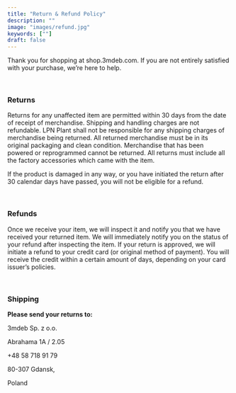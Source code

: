 ```yaml
---
title: "Return & Refund Policy"
description: ""
image: "images/refund.jpg"
keywords: [""]
draft: false
---
```


Thank you for shopping at shop.3mdeb.com. If you are not entirely satisfied with your purchase, we’re here to help.

<br>

### Returns

Returns for any unaffected item are permitted within 30 days from the date of receipt of merchandise. Shipping and handling charges are not refundable. LPN Plant shall not be responsible for any shipping charges of merchandise being returned. All returned merchandise must be in its original packaging and clean condition. Merchandise that has been powered or reprogrammed cannot be returned. All returns must include all the factory accessories which came with the item.

If the product is damaged in any way, or you have initiated the return after 30 calendar days have passed, you will not be eligible for a refund.

<br>

### Refunds

Once we receive your item, we will inspect it and notify you that we have received your returned item. We will immediately notify you on the status of your refund after inspecting the item. If your return is approved, we will initiate a refund to your credit card (or original method of payment). You will receive the credit within a certain amount of days, depending on your card issuer’s policies.

<br>

### Shipping

**Please send your returns to:**

3mdeb Sp. z o.o.

Abrahama 1A / 2.05

+48 58 718 91 79

80-307 Gdansk,

Poland